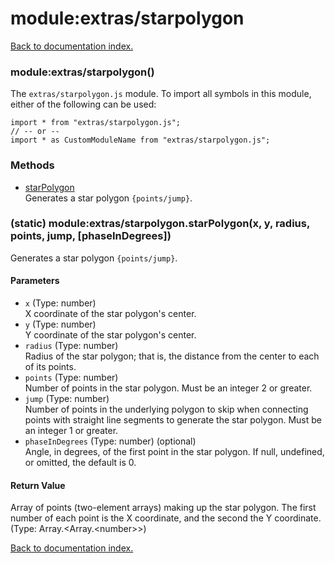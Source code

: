 # module:extras/starpolygon

[Back to documentation index.](index.md)

<a name='extras_starpolygon'></a>
### module:extras/starpolygon()

The <code>extras/starpolygon.js</code> module.
To import all symbols in this module, either of the following can be used:

    import * from "extras/starpolygon.js";
    // -- or --
    import * as CustomModuleName from "extras/starpolygon.js";

### Methods

* [starPolygon](#extras_starpolygon.starPolygon)<br>Generates a star polygon <code>{points/jump}</code>.

<a name='extras_starpolygon.starPolygon'></a>
### (static) module:extras/starpolygon.starPolygon(x, y, radius, points, jump, [phaseInDegrees])

Generates a star polygon <code>{points/jump}</code>.

#### Parameters

* `x` (Type: number)<br>X coordinate of the star polygon's center.
* `y` (Type: number)<br>Y coordinate of the star polygon's center.
* `radius` (Type: number)<br>Radius of the star polygon; that is, the distance from the center to each of its points.
* `points` (Type: number)<br>Number of points in the star polygon. Must be an integer 2 or greater.
* `jump` (Type: number)<br>Number of points in the underlying polygon to skip when connecting points with straight line segments to generate the star polygon. Must be an integer 1 or greater.
* `phaseInDegrees` (Type: number) (optional)<br>Angle, in degrees, of the first point in the star polygon. If null, undefined, or omitted, the default is 0.

#### Return Value

Array of points (two-element arrays) making up the star polygon. The first number of each point is the X coordinate, and the second the Y coordinate. (Type: Array.&lt;Array.&lt;number>>)

[Back to documentation index.](index.md)
